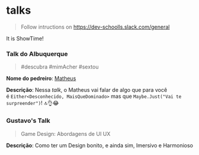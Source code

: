 # talks

> Follow intructions on https://dev-schoolls.slack.com/general 

It is ShowTime!

### Talk do Albuquerque

> \#descubra \#mimAcher \#sextou

**Nome do pedreiro**: [Matheus](github.com/ythecombinator)

**Descrição**: Nessa *talk*, o Matheus vai falar de algo que para você é `Either<Desconhecido, MaisQueDominado>` mas que `Maybe.Just("Vai te surpreender")`! 🔝👌😂


### Gustavo's Talk

> Game Design: Abordagens de UI UX


**Descrição**: Como ter um Design bonito, e ainda sim, Imersivo e Harmonioso